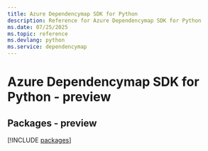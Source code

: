 ```yaml
---
title: Azure Dependencymap SDK for Python
description: Reference for Azure Dependencymap SDK for Python
ms.date: 07/25/2025
ms.topic: reference
ms.devlang: python
ms.service: dependencymap
---
```

# Azure Dependencymap SDK for Python - preview
## Packages - preview
[!INCLUDE [packages](dependencymap-index.md)]